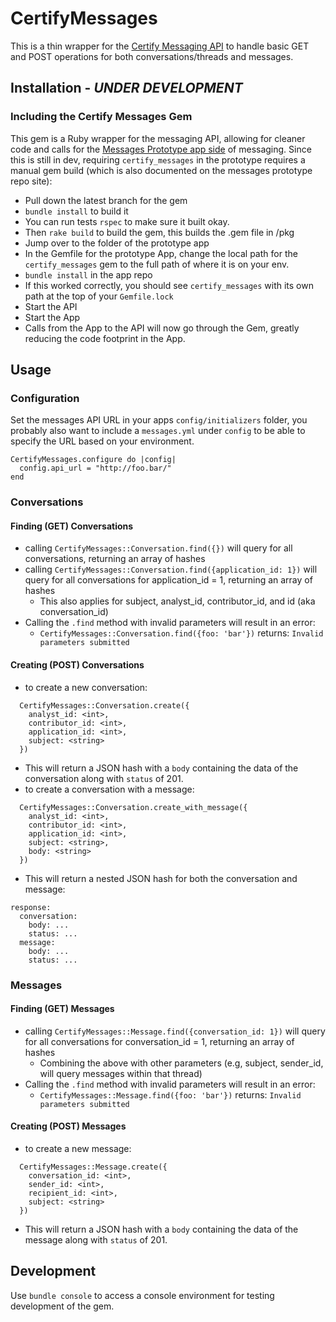 # CertifyMessages

This is a thin wrapper for the [Certify Messaging API](https://github.com/SBA-ONE/message-api) to handle basic GET and POST operations for both conversations/threads and messages.

## Installation - *UNDER DEVELOPMENT*

### Including the Certify Messages Gem

This gem is a Ruby wrapper for the messaging API, allowing for cleaner code and calls for the [Messages Prototype app side](https://github.com/SBA-ONE/message-prototype) of messaging.  Since this is still in dev, requiring `certify_messages` in the prototype requires a manual gem build (which is also documented on the messages prototype repo site):
* Pull down the latest branch for the gem
* `bundle install` to build it
* You can run tests `rspec` to make sure it built okay.
* Then `rake build` to build the gem, this builds the .gem file in /pkg
* Jump over to the folder of the prototype app
* In the Gemfile for the prototype App, change the local path for the `certify_messages` gem to the full path of where it is on your env.
* `bundle install` in the app repo
* If this worked correctly, you should see `certify_messages` with its own path at the top of your `Gemfile.lock`
* Start the API
* Start the App
* Calls from the App to the API will now go through the Gem, greatly reducing the code footprint in the App.

## Usage

### Configuration
Set the messages API URL in your apps `config/initializers` folder, you probably also want to include a `messages.yml` under `config` to be able to specify the URL based on your environment.

```
CertifyMessages.configure do |config|
  config.api_url = "http://foo.bar/"
end
```

### Conversations

#### Finding (GET) Conversations
* calling `CertifyMessages::Conversation.find({})` will query for all conversations, returning an array of hashes
* calling `CertifyMessages::Conversation.find({application_id: 1})` will query for all conversations for application_id = 1, returning an array of hashes
  * This also applies for subject, analyst_id, contributor_id, and id (aka conversation_id)
* Calling the `.find` method with invalid parameters will result in an error:
  * `CertifyMessages::Conversation.find({foo: 'bar'})` returns: `Invalid parameters submitted`

#### Creating (POST) Conversations
* to create a new conversation:
```
  CertifyMessages::Conversation.create({
    analyst_id: <int>,
    contributor_id: <int>,
    application_id: <int>,
    subject: <string>
  })
```
  * This will return a JSON hash with a `body` containing the data of the conversation along with `status` of 201.
* to create a conversation with a message:
```
  CertifyMessages::Conversation.create_with_message({
    analyst_id: <int>,
    contributor_id: <int>,
    application_id: <int>,
    subject: <string>,
    body: <string>
  })
```
  * This will return a nested JSON hash for both the conversation and message:
  ```
  response:
    conversation:
      body: ...
      status: ...
    message:
      body: ...
      status: ...
  ```

### Messages
#### Finding (GET) Messages
* calling `CertifyMessages::Message.find({conversation_id: 1})` will query for all conversations for conversation_id = 1, returning an array of hashes
  * Combining the above with other parameters (e.g, subject, sender_id, will query messages within that thread)
* Calling the `.find` method with invalid parameters will result in an error:
  * `CertifyMessages::Message.find({foo: 'bar'})` returns: `Invalid parameters submitted`


#### Creating (POST) Messages
* to create a new message:
```
  CertifyMessages::Message.create({
    conversation_id: <int>,
    sender_id: <int>,
    recipient_id: <int>,
    subject: <string>
  })
```
  * This will return a JSON hash with a `body` containing the data of the message along with `status` of 201.

## Development
Use `bundle console` to access a console environment for testing development of the gem.
